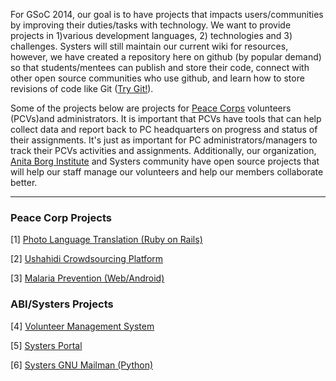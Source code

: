 For GSoC 2014, our goal is to have projects that impacts users/communities by improving their duties/tasks with technology. We want to provide projects in 1)various development languages, 2) technologies and 3) challenges. Systers will still maintain our current wiki for resources, however, we have created a repository here on github (by popular demand) so that students/mentees can publish and store their code,  connect with other open source communities who use github, and learn how to store revisions of code like Git ([Try Git!](http://try.github.io/levels/1/challenges/1)).

Some of the projects below are projects for [Peace Corps](http://www.peacecorps.gov/) volunteers (PCVs)and administrators. It is important that PCVs have tools that can help collect data and report back to PC headquarters on progress and status of their assignments. It's just as important for PC administrators/managers to track their PCVs activities and assignments. Additionally, our organization, [Anita Borg Institute](http://anitaborg.org/) and Systers community have open source projects that will help our staff manage our volunteers and help our members collaborate better.

***
### Peace Corp Projects
[1] [Photo Language Translation (Ruby on Rails)](Photo-Language-Translation)

[2] [Ushahidi Crowdsourcing Platform](Ushahidi-Crowdsourcing)

[3] [Malaria Prevention (Web/Android)](Malaria-Prevention)

### ABI/Systers Projects
[4] [Volunteer Management System](Volunteer-Management-System)

[5] [Systers Portal](Systers-Portal) 

[6] [Systers GNU Mailman (Python)](Systers-GNU-Mailman)


